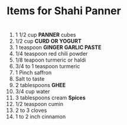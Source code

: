 # Items for Shahi Panner<h1>
1. 1 1/2 cup **PANNER** cubes
2. 1/2 cup **CURD OR YOGURT** 
3. 1 teaspoon **GINGER GARLIC PASTE** 
4. 1/4 teaspoon red chili powder
5. 1/8 teapoon turmeric or haldi
6. 3/4 to 1 teaspoon turmeric 
7. 1 Pinch saffron
7. Salt to taste
8. 2 tablespoons **GHEE**
9. 3/4 cup water
10. 3 tablespoons cream
**Spices**
1. 1/2 teaspoon cumin 
2. 2 to 3 cloves 
3. 1 to 2 inch cinnamon
